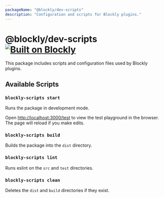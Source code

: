 ```yaml
---
packageName: "@blockly/dev-scripts"
description: "Configuration and scripts for Blockly plugins."
---
```

# @blockly/dev-scripts [![Built on Blockly](https://tinyurl.com/built-on-blockly)](https://github.com/google/blockly)

This package includes scripts and configuration files used by Blockly plugins.

## Available Scripts

### `blockly-scripts start`

Runs the package in development mode.

Open [http://localhost:3000/test](http://localhost:3000/test) to view the test
playground in the browser. The page will reload if you make edits.

### `blockly-scripts build`

Builds the package into the `dist` directory.

### `blockly-scripts lint`

Runs eslint on the `src` and `test` directories.

### `blockly-scripts clean`

Deletes the `dist` and `build` directories if they exist.
